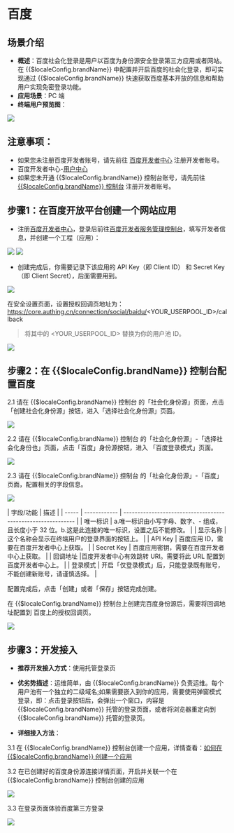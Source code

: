 # 百度

<LastUpdated/>

## 场景介绍

- **概述**：百度社会化登录是用户以百度为身份源安全登录第三方应用或者网站。在 {{$localeConfig.brandName}} 中配置并开启百度的社会化登录，即可实现通过 {{$localeConfig.brandName}} 快速获取百度基本开放的信息和帮助用户实现免密登录功能。
- **应用场景**：PC 端
- **终端用户预览图**：

<img src="./images/baidu_0.png" >

## 注意事项：


- 如果您未注册百度开发者账号，请先前往 [百度开发者中心](https://developer.baidu.com/) 注册开发者账号。
- 百度开发者中心-[用户中心](http://developer.baidu.com/user/info)
- 如果您未开通 {{$localeConfig.brandName}} 控制台账号，请先前往 [{{$localeConfig.brandName}} 控制台](https://authing.cn/) 注册开发者账号。

## 步骤1：在百度开放平台创建一个网站应用

- 注册[百度开发者中心](https://developer.baidu.com/)，登录后前往[百度开发者服务管理控制台](http://developer.baidu.com/console#app/project)，填写开发者信息，并创建一个工程（应用）：

<img src="./images/baidu_1.png">
<img src="./images/baidu_2.png">

- 创建完成后，你需要记录下该应用的 API Key（即 Client ID） 和 Secret Key（即 Client Secret），后面需要用到。 

<img src="./images/baidu_3.png">

在安全设置页面，设置授权回调页地址为：https://core.authing.cn/connection/social/baidu/<YOUR_USERPOOL_ID>/callback

> 将其中的 <YOUR_USERPOOL_ID> 替换为你的用户池 ID。

<img src="./images/baidu_4.png">

## 步骤2：在 {{$localeConfig.brandName}} 控制台配置百度

2.1 请在 {{$localeConfig.brandName}}  控制台 的「社会化身份源」页面，点击「创建社会化身份源」按钮，进入「选择社会化身份源」页面。

<img src="./images/baidu_5.png">


2.2 请在  {{$localeConfig.brandName}}  控制台 的「社会化身份源」-「选择社会化身份也」页面，点击「百度」身份源按钮，进入 「百度登录模式」页面。

<img src="./images/baidu_6.png" >

2.3 请在  {{$localeConfig.brandName}}  控制台 的「社会化身份源」-「百度」页面，配置相关的字段信息。

<img src="./images/baidu_7.png" >

| 字段/功能    | 描述                                                         |
| ----- | ------------ | ------------------------------------------------------------ |
| 唯一标识     | a.唯一标识由小写字母、数字、- 组成，且长度小于 32 位。b.这是此连接的唯一标识，设置之后不能修改。 |
| 显示名称     | 这个名称会显示在终端用户的登录界面的按钮上。                 |
| API Key      | 百度应用 ID，需要在百度开发者中心上获取。                  |
| Secret Key    |  百度应用密钥，需要在百度开发者中心上获取。                   |
| 回调地址     |百度开发者中心有效跳转 URI。需要将此 URL 配置到百度开发者中心上。 |
| 登录模式     | 开启「仅登录模式」后，只能登录既有账号，不能创建新账号，请谨慎选择。 |

配置完成后，点击「创建」或者「保存」按钮完成创建。

在 {{$localeConfig.brandName}} 控制台上创建完百度身份源后，需要将回调地址配置到 百度上的授权回调页。

<img src="./images/baidu_2.png">


## 步骤3：开发接入

- **推荐开发接入方式**：使用托管登录页

- **优劣势描述**：运维简单，由 {{$localeConfig.brandName}} 负责运维。每个用户池有一个独立的二级域名;如果需要嵌入到你的应用，需要使用弹窗模式登录，即：点击登录按钮后，会弹出一个窗口，内容是 {{$localeConfig.brandName}} 托管的登录页面，或者将浏览器重定向到 {{$localeConfig.brandName}} 托管的登录页。

- **详细接入方法**：

3.1 在 {{$localeConfig.brandName}} 控制台创建一个应用，详情查看：[如何在 {{$localeConfig.brandName}} 创建一个应用](https://docs.authing.cn/v2/guides/app/create-app.html)

3.2 在已创建好的百度身份源连接详情页面，开启并关联一个在 {{$localeConfig.brandName}} 控制台创建的应用

<img src="./images/baidu_8.png" >

3.3 在登录页面体验百度第三方登录

<img src="./images/baidu_9.png" >